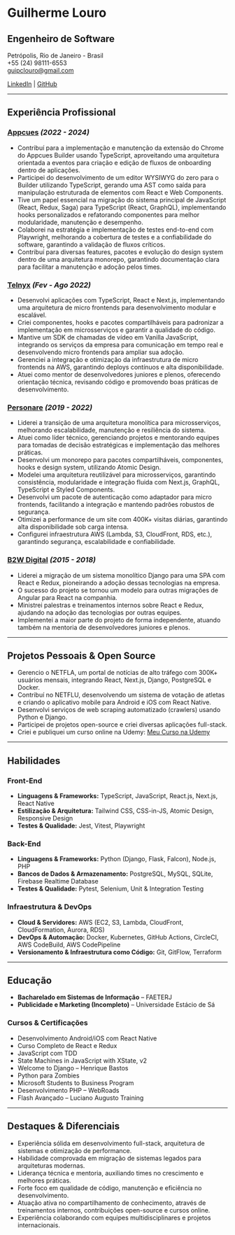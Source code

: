 # **Guilherme Louro**  
## **Engenheiro de Software**  

Petrópolis, Rio de Janeiro - Brasil  
+55 (24) 98111-6553  
guipclouro@gmail.com  

[LinkedIn](https://www.linkedin.com/in/guilhermelouro/) | [GitHub](https://github.com/guilouro)  

---

## **Experiência Profissional**  

### **[Appcues](https://www.appcues.com/)** _(2022 - 2024)_  
- Contribuí para a implementação e manutenção da extensão do Chrome do Appcues Builder usando TypeScript, aproveitando uma arquitetura orientada a eventos para criação e edição de fluxos de onboarding dentro de aplicações.  
- Participei do desenvolvimento de um editor WYSIWYG do zero para o Builder utilizando TypeScript, gerando uma AST como saída para manipulação estruturada de elementos com React e Web Components.  
- Tive um papel essencial na migração do sistema principal de JavaScript (React, Redux, Saga) para TypeScript (React, GraphQL), implementando hooks personalizados e refatorando componentes para melhor modularidade, manutenção e desempenho.  
- Colaborei na estratégia e implementação de testes end-to-end com Playwright, melhorando a cobertura de testes e a confiabilidade do software, garantindo a validação de fluxos críticos.  
- Contribuí para diversas features, pacotes e evolução do design system dentro de uma arquitetura monorepo, garantindo documentação clara para facilitar a manutenção e adoção pelos times.  

### **[Telnyx](https://telnyx.com/)** _(Fev - Ago 2022)_  
- Desenvolvi aplicações com TypeScript, React e Next.js, implementando uma arquitetura de micro frontends para desenvolvimento modular e escalável.  
- Criei componentes, hooks e pacotes compartilháveis para padronizar a implementação em microsserviços e garantir a qualidade do código.  
- Mantive um SDK de chamadas de vídeo em Vanilla JavaScript, integrando os serviços da empresa para comunicação em tempo real e desenvolvendo micro frontends para ampliar sua adoção.  
- Gerenciei a integração e otimização da infraestrutura de micro frontends na AWS, garantindo deploys contínuos e alta disponibilidade.  
- Atuei como mentor de desenvolvedores juniores e plenos, oferecendo orientação técnica, revisando código e promovendo boas práticas de desenvolvimento.  

### **[Personare](https://www.personare.com.br/)** _(2019 - 2022)_  
- Liderei a transição de uma arquitetura monolítica para microsserviços, melhorando escalabilidade, manutenção e resiliência do sistema.  
- Atuei como líder técnico, gerenciando projetos e mentorando equipes para tomadas de decisão estratégicas e implementação das melhores práticas.  
- Desenvolvi um monorepo para pacotes compartilháveis, componentes, hooks e design system, utilizando Atomic Design.  
- Modelei uma arquitetura reutilizável para microsserviços, garantindo consistência, modularidade e integração fluida com Next.js, GraphQL, TypeScript e Styled Components.  
- Desenvolvi um pacote de autenticação como adaptador para micro frontends, facilitando a integração e mantendo padrões robustos de segurança.  
- Otimizei a performance de um site com 400K+ visitas diárias, garantindo alta disponibilidade sob carga intensa.  
- Configurei infraestrutura AWS (Lambda, S3, CloudFront, RDS, etc.), garantindo segurança, escalabilidade e confiabilidade.  

### **[B2W Digital](https://www.linkedin.com/company/b2w---companhia-global-do-varejo/about/)** _(2015 - 2018)_  
- Liderei a migração de um sistema monolítico Django para uma SPA com React e Redux, pioneirando a adoção dessas tecnologias na empresa.  
- O sucesso do projeto se tornou um modelo para outras migrações de Angular para React na companhia.  
- Ministrei palestras e treinamentos internos sobre React e Redux, ajudando na adoção das tecnologias por outras equipes.  
- Implementei a maior parte do projeto de forma independente, atuando também na mentoria de desenvolvedores juniores e plenos.  

---

## **Projetos Pessoais & Open Source**  
- Gerencio o NETFLA, um portal de notícias de alto tráfego com 300K+ usuários mensais, integrando React, Next.js, Django, PostgreSQL e Docker.  
- Contribuí no NETFLU, desenvolvendo um sistema de votação de atletas e criando o aplicativo mobile para Android e iOS com React Native.  
- Desenvolvi serviços de web scraping automatizado (crawlers) usando Python e Django.  
- Participei de projetos open-source e criei diversas aplicações full-stack.  
- Criei e publiquei um curso online na Udemy: [Meu Curso na Udemy](https://www.udemy.com/user/guilherme-louro/)  

---

## **Habilidades**  

### **Front-End**  
- **Linguagens & Frameworks:** TypeScript, JavaScript, React.js, Next.js, React Native  
- **Estilização & Arquitetura:** Tailwind CSS, CSS-in-JS, Atomic Design, Responsive Design  
- **Testes & Qualidade:** Jest, Vitest, Playwright  

### **Back-End**  
- **Linguagens & Frameworks:** Python (Django, Flask, Falcon), Node.js, PHP  
- **Bancos de Dados & Armazenamento:** PostgreSQL, MySQL, SQLite, Firebase Realtime Database  
- **Testes & Qualidade:** Pytest, Selenium, Unit & Integration Testing  

### **Infraestrutura & DevOps**  
- **Cloud & Servidores:** AWS (EC2, S3, Lambda, CloudFront, CloudFormation, Aurora, RDS)  
- **DevOps & Automação:** Docker, Kubernetes, GitHub Actions, CircleCI, AWS CodeBuild, AWS CodePipeline  
- **Versionamento & Infraestrutura como Código:** Git, GitFlow, Terraform  

---

## **Educação**  
- **Bacharelado em Sistemas de Informação** – FAETERJ  
- **Publicidade e Marketing (Incompleto)** – Universidade Estácio de Sá  

### **Cursos & Certificações**  
- Desenvolvimento Android/iOS com React Native  
- Curso Completo de React e Redux  
- JavaScript com TDD  
- State Machines in JavaScript with XState, v2
- Welcome to Django – Henrique Bastos  
- Python para Zombies  
- Microsoft Students to Business Program  
- Desenvolvimento PHP – WebRoads  
- Flash Avançado – Luciano Augusto Training  

---

## **Destaques & Diferenciais**  
- Experiência sólida em desenvolvimento full-stack, arquitetura de sistemas e otimização de performance.  
- Habilidade comprovada em migração de sistemas legados para arquiteturas modernas.  
- Liderança técnica e mentoria, auxiliando times no crescimento e melhores práticas.  
- Forte foco em qualidade de código, manutenção e eficiência no desenvolvimento.  
- Atuação ativa no compartilhamento de conhecimento, através de treinamentos internos, contribuições open-source e cursos online.  
- Experiência colaborando com equipes multidisciplinares e projetos internacionais.  